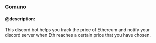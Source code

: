 ### Gomuno

#### @description:

This discord bot helps you track the price of Ethereum and notify your discord server when Eth reaches a certain price that you have chosen.
